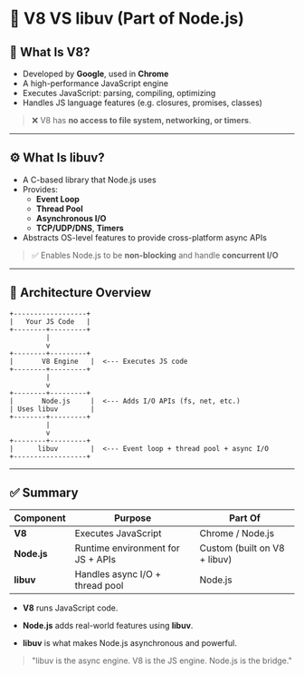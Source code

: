 # 🔧 V8 VS libuv (Part of Node.js)


## 🧠 What Is V8?

- Developed by **Google**, used in **Chrome**
- A high-performance JavaScript engine
- Executes JavaScript: parsing, compiling, optimizing
- Handles JS language features (e.g. closures, promises, classes)

> ❌ V8 has **no access to file system, networking, or timers**.

---

## ⚙️ What Is libuv?

- A C-based library that Node.js uses
- Provides:
  - **Event Loop**
  - **Thread Pool**
  - **Asynchronous I/O**
  - **TCP/UDP/DNS**, **Timers**
- Abstracts OS-level features to provide cross-platform async APIs

> ✅ Enables Node.js to be **non-blocking** and handle **concurrent I/O**

---

## 🔄 Architecture Overview

```text
+------------------+
|   Your JS Code   |
+--------+---------+
         |
         v
+--------+---------+
|       V8 Engine   |  <--- Executes JS code
+--------+---------+
         |
         v
+--------+---------+
|       Node.js     |  <--- Adds I/O APIs (fs, net, etc.)
| Uses libuv        |
+--------+---------+
         |
         v
+--------+---------+
|      libuv        |  <--- Event loop + thread pool + async I/O
+------------------+
```

---

## ✅ Summary

| Component   | Purpose                           | Part Of                      |
| ----------- | --------------------------------- | ---------------------------- |
| **V8**      | Executes JavaScript               | Chrome / Node.js             |
| **Node.js** | Runtime environment for JS + APIs | Custom (built on V8 + libuv) |
| **libuv**   | Handles async I/O + thread pool   | Node.js                      |


- **V8** runs JavaScript code.

- **Node.js** adds real-world features using **libuv**.

- **libuv** is what makes Node.js asynchronous and powerful.


> "libuv is the async engine. V8 is the JS engine. Node.js is the bridge."
